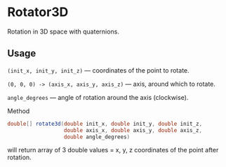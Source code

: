 # Rotator3D

Rotation in 3D space with quaternions.

## Usage

```(init_x, init_y, init_z)``` — coordinates of the point to rotate.

```(0, 0, 0) -> (axis_x, axis_y, axis_z)``` — axis, around which to rotate.

```angle_degrees``` — angle of rotation around the axis (clockwise).

Method 
```java
double[] rotate3d(double init_x, double init_y, double init_z, 
                  double axis_x, double axis_y, double axis_z, 
                  double angle_degrees)
```
will return array of 3 double values = x, y, z coordinates of the point after rotation.
